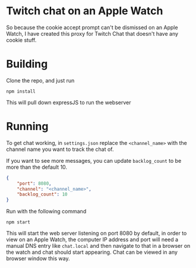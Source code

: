 

# Twitch chat on an Apple Watch


So because the cookie accept prompt can't be dismissed on an Apple Watch, I have created this proxy for Twitch Chat that doesn't have any cookie stuff.


# Building

Clone the repo, and just run

```nodejs
npm install
```
This will pull down expressJS to run the webserver

# Running
To get chat working, in `settings.json` replace the `<channel_name>` with the channel name you want to track the chat of.

If you want to see more messages, you can update `backlog_count` to be more than the default 10.


```json
{
    "port": 8080,
    "channel": "<channel_name>",
    "backlog_count": 10
}
```


Run with the following command

```nodejs
npm start
```

This will start the web server listening on port 8080 by default, in order to view on an Apple Watch, the computer IP address and port will need a manual DNS entry like `chat.local` and then navigate to that in a browser on the watch and chat should start appearing. Chat can be viewed in any browser window this way.